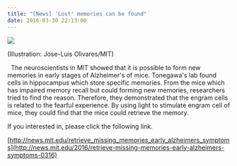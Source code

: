 ```yaml
---
title: "[News] 'Lost' memories can be found"
date: 2016-03-30 22:13:00
---
```


![](https://news.mit.edu/sites/default/files/styles/news_article__image_gallery/public/images/201603/MIT-Alzheimers-1_0.jpg?itok=UlJb0hy8#50)

(Illustration: Jose-Luis Olivares/MIT)

  The neuroscientists in MIT showed that it is possible to form new memories in early stages of Alzheimer's of mice. Tonegawa's lab found cells in hippocampus which store specific memories. From the mice which has impaired memory recall but could forming new memories, researchers tried to find the reason. Therefore, they demonstrated that the engram cells is related to the fearful experience. By using light to stimulate engram cell of mice, they could find that the mice could retrieve the memory.

If you interested in, please click the following link.

[http://news.mit.edu/retrieve_missing_memories_early_alzheimers_symptoms](http://news.mit.edu/2016/retrieve-missing-memories-early-alzheimers-symptoms-0316)

